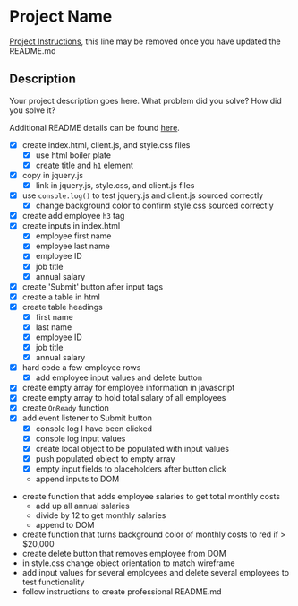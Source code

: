 # Project Name

[Project Instructions](./INSTRUCTIONS.md), this line may be removed once you have updated the README.md

## Description

Your project description goes here. What problem did you solve? How did you solve it?

Additional README details can be found [here](https://github.com/PrimeAcademy/github-finalization-assignment).

- [X] create index.html, client.js, and style.css files
    - [X] use html boiler plate
    - [X] create title and `h1` element
- [X] copy in jquery.js
    - [X] link in jquery.js, style.css, and client.js files
- [X] use `console.log()` to test jquery.js and client.js sourced correctly
    - [X] change background color to confirm style.css sourced correctly
- [X] create add employee `h3` tag
- [X] create inputs in index.html
    - [X] employee first name
    - [X] employee last name
    - [X] employee ID
    - [X] job title
    - [X] annual salary
- [X] create 'Submit' button after input tags
- [X] create a table in html
- [X] create table headings
    - [X] first name
    - [X] last name
    - [X] employee ID
    - [X] job title
    - [X] annual salary
- [X] hard code a few employee rows
    - [X] add employee input values and delete button
- [X] create empty array for employee information in javascript
- [X] create empty array to hold total salary of all employees
- [X] create `OnReady` function
- [X] add event listener to Submit button
    - [X] console log I have been clicked
    - [X] console log input values
    - [X] create local object to be populated with input values
    - [X] push populated object to empty array
    - [X] empty input fields to placeholders after button click
    - append inputs to DOM
- create function that adds employee salaries to get total monthly costs
    - add up all annual salaries
    - divide by 12 to get monthly salaries
    - append to DOM
- create function that turns background color of monthly costs to red if > $20,000
- create delete button that removes employee from DOM
- in style.css change object orientation to match wireframe
- add input values for several employees and delete several employees to test functionality
- follow instructions to create professional README.md
